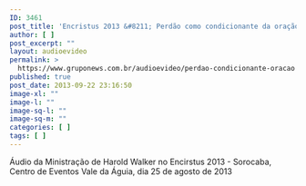 ```yaml
---
ID: 3461
post_title: 'Encristus 2013 &#8211; Perdão como condicionante da oração'
author: [ ]
post_excerpt: ""
layout: audioevideo
permalink: >
  https://www.gruponews.com.br/audioevideo/perdao-condicionante-oracao
published: true
post_date: 2013-09-22 23:16:50
image-xl: ""
image-l: ""
image-sq-l: ""
image-sq-m: ""
categories: [ ]
tags: [ ]
---
```

Áudio da Ministração de Harold Walker no Encirstus 2013 - Sorocaba, Centro de Eventos Vale da Águia, dia 25 de agosto de 2013